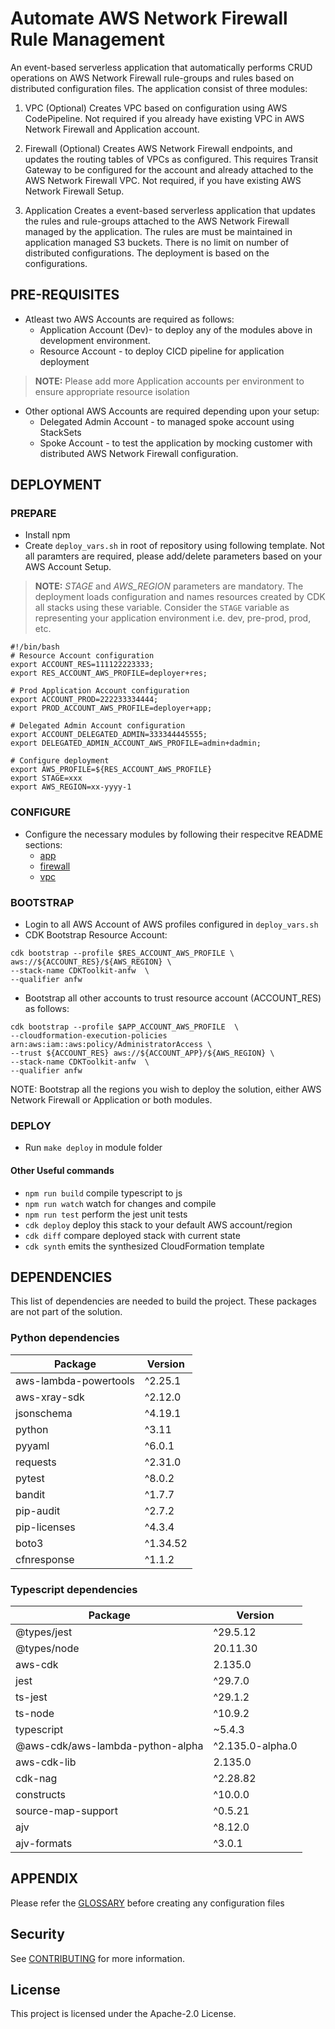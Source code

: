 # Automate AWS Network Firewall Rule Management

An event-based serverless application that automatically performs CRUD operations on AWS Network Firewall rule-groups and rules based on distributed configuration files. The application consist of three modules:

1. VPC (Optional)
Creates VPC based on configuration using AWS CodePipeline. Not required if you already have existing VPC in AWS Network Firewall and Application account.

2. Firewall (Optional)
Creates AWS Network Firewall endpoints, and updates the routing tables of VPCs as configured. This requires Transit Gateway to be configured for the account and already attached to the AWS Network Firewall VPC. Not required, if you have existing AWS Network Firewall Setup.

3. Application
Creates a event-based serverless application that updates the rules and rule-groups attached to the AWS Network Firewall managed by the application. The rules are must be maintained in application managed S3 buckets. There is no limit on number of distributed configurations. The deployment is based on the configurations.

## PRE-REQUISITES
* Atleast two AWS Accounts are required as follows: 
    * Application Account (Dev)- to deploy any of the modules above in development environment. 
    * Resource Account - to deploy CICD pipeline for application deployment

> **NOTE:** Please add more Application accounts per environment to ensure appropriate resource isolation

* Other optional AWS Accounts are required depending upon your setup:
    * Delegated Admin Account - to managed spoke account using StackSets
    * Spoke Account - to test the application by mocking customer with distributed AWS Network Firewall configuration.

## DEPLOYMENT

### PREPARE

* Install npm
* Create `deploy_vars.sh` in root of repository using following template. Not all paramters are required, please add/delete parameters based on your AWS Account Setup. 

> **NOTE:** *STAGE* and *AWS_REGION* parameters are mandatory. The deployment loads configuration and names resources created by CDK all stacks using these variable. Consider the `STAGE` variable as representing your application environment i.e. dev, pre-prod, prod, etc. 

```
#!/bin/bash
# Resource Account configuration
export ACCOUNT_RES=111122223333;
export RES_ACCOUNT_AWS_PROFILE=deployer+res;

# Prod Application Account configuration
export ACCOUNT_PROD=222233334444;
export PROD_ACCOUNT_AWS_PROFILE=deployer+app;

# Delegated Admin Account configuration
export ACCOUNT_DELEGATED_ADMIN=333344445555;
export DELEGATED_ADMIN_ACCOUNT_AWS_PROFILE=admin+dadmin;

# Configure deployment
export AWS_PROFILE=${RES_ACCOUNT_AWS_PROFILE}
export STAGE=xxx
export AWS_REGION=xx-yyyy-1
```

### CONFIGURE
* Configure the necessary modules by following their respecitve README sections:
    * [app](app/README.md)
    * [firewall](firewall/README.md)
    * [vpc](vpc/README.md)

### BOOTSTRAP
* Login to all AWS Account of AWS profiles configured in `deploy_vars.sh`
* CDK Bootstrap Resource Account:

```
cdk bootstrap --profile $RES_ACCOUNT_AWS_PROFILE \
aws://${ACCOUNT_RES}/${AWS_REGION} \
--stack-name CDKToolkit-anfw  \
--qualifier anfw
```

* Bootstrap all other accounts to trust resource account (ACCOUNT_RES) as follows:

```
cdk bootstrap --profile $APP_ACCOUNT_AWS_PROFILE  \
--cloudformation-execution-policies arn:aws:iam::aws:policy/AdministratorAccess \
--trust ${ACCOUNT_RES} aws://${ACCOUNT_APP}/${AWS_REGION} \
--stack-name CDKToolkit-anfw  \
--qualifier anfw
```

NOTE: Bootstrap all the regions you wish to deploy the solution, either AWS Network Firewall or Application or both modules.

### DEPLOY
* Run `make deploy` in module folder

#### Other Useful commands
* `npm run build`   compile typescript to js
* `npm run watch`   watch for changes and compile
* `npm run test`    perform the jest unit tests
* `cdk deploy`      deploy this stack to your default AWS account/region
* `cdk diff`        compare deployed stack with current state
* `cdk synth`       emits the synthesized CloudFormation template


## DEPENDENCIES

This list of dependencies are needed to build the project.
These packages are not part of the solution.

### Python dependencies

| Package                | Version  |
|------------------------|----------|
| aws-lambda-powertools | ^2.25.1  |
| aws-xray-sdk           | ^2.12.0  |
| jsonschema             | ^4.19.1  |
| python                 | ^3.11    |
| pyyaml                 | ^6.0.1   |
| requests               | ^2.31.0  |
| pytest                 | ^8.0.2   |
| bandit                 | ^1.7.7   |
| pip-audit              | ^2.7.2   |
| pip-licenses           | ^4.3.4   |
| boto3                  | ^1.34.52 |
| cfnresponse            | ^1.1.2   |

### Typescript dependencies

| Package                           | Version       |
|-----------------------------------|---------------|
| @types/jest                       | ^29.5.12      |
| @types/node                       | 20.11.30      |
| aws-cdk                           | 2.135.0       |
| jest                              | ^29.7.0       |
| ts-jest                           | ^29.1.2       |
| ts-node                           | ^10.9.2       |
| typescript                        | ~5.4.3        |
| @aws-cdk/aws-lambda-python-alpha | ^2.135.0-alpha.0 |
| aws-cdk-lib                       | 2.135.0       |
| cdk-nag                           | ^2.28.82      |
| constructs                        | ^10.0.0       |
| source-map-support                | ^0.5.21       |
| ajv                               | ^8.12.0       |
| ajv-formats                       | ^3.0.1        |

## APPENDIX

Please refer the [GLOSSARY](GLOSSARY.md) before creating any configuration files

## Security

See [CONTRIBUTING](CONTRIBUTING.md#security-issue-notifications) for more information.

## License

This project is licensed under the Apache-2.0 License.
